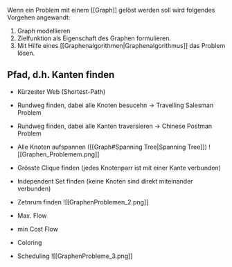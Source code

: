 Wenn ein Problem mit einem [[Graph]] gelöst werden soll wird folgendes Vorgehen angewandt:
1. Graph modellieren
2. Zielfunktion als Eigenschaft des Graphen formulieren.
3. Mit Hilfe eines [[Graphenalgorithmen|Graphenalgorithmus]] das Problem lösen.


## Pfad, d.h. Kanten finden
- Kürzester Web (Shortest-Path)
- Rundweg finden, dabei alle Knoten besucehn -> Travelling Salesman Problem
- Rundweg finden, dabei alle Kanten traversieren -> Chinese Postman Problem
- Alle Knoten aufspannen ([[Graph#Spanning Tree|Spanning Tree]])
![[Graphen_Problemem.png]]

- Grösste Clique finden (jedes Knotenparr ist mit einer Kante verbunden)
- Independent Set finden (keine Knoten sind direkt miteinander verbunden)
- Zetnrum finden
![[GraphenProblemen_2.png]]
- Max. Flow
- min Cost Flow
- Coloring
- Scheduling
![[GraphenProbleme_3.png]]